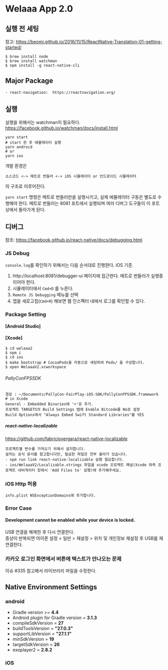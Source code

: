 # Welaaa App 2.0

## 실행 전 세팅

참고: https://beomi.github.io/2016/11/15/ReactNative-Translation-01-getting-started/

```
$ brew install node
$ brew install watchman
$ npm install -g react-native-cli
```

## Major Package
```
- react-navigation:  https://reactnavigation.org/
```

## 실행

실행을 위해서는 watchman이 필요하다.  
https://facebook.github.io/watchman/docs/install.html


```
yarn start
# start 한 후 에뮬레이터 실행
yarn android
# or
yarn ios

```

개발 환경은

`소스코드 <-> 메트로 번들러 <-> iOS 시뮬레이터 or 안드로이드 시뮬레이터`

의 구조로 이루어진다.

`yarn start` 명령은 메트로 번들러만을 실행시키고, 실제 에뮬레이터 구동은 별도로 수행해야 한다.
메트로 번들러는 8081 포트에서 실행되며 여러 디버그 도구들이 이 포트상에서 돌아가게 된다.

## 디버그

참조: https://facebook.github.io/react-native/docs/debugging.html

### JS Debug

`console.log`를 확인하기 위해서는 다음 순서대로 진행한다. iOS 기준.

1. http://localhost:8081/debugger-ui 페이지에 접근한다. 메트로 번들러가 실행중이어야 한다.
2. 시뮬레이터에서 `Cmd+D` 를 누른다.
3. `Remote JS Debugging` 메뉴를 선택
4. 앱을 새로고침(`Cmd+R`) 해보면 웹 인스펙터 내에서 로그를 확인할 수 있다.



### Package Setting

#### [Android Studio]



#### [Xcode]

```
$ cd welaaa2
$ npm i
$ cd ios
$ make bootstrap # CocoaPods을 자동으로 세팅하여 Pods/ 을 구성합니다.
$ open WelaaaV2.xcworkspace
```

###### PallyConFPSSDK
```
경로 : ~/Documents/PallyCon-FairPlay-iOS-SDK/PallyConFPSSDK.framework
# in Xcode
General - Embedded Binaries에 '+'로 추가.
프로젝트 TARGETS의 Build Settings 탭에 Enable Bitcode를 No로 설정
Build Options에서 "Always Embed Swift Standard Libraries"를 YES
```

##### react-native-localizable
https://github.com/fabriciovergara/react-native-localizable
```
프로젝트별 변수를 가져오기 위해서 설치합니다.
설치는 공식 문서를 참고합니다만, 필요한 파일은 전부 올라가 있습니다.
- npm run link react-native-localizable 실행 필요합니다.
- ios/WelaaaV2/Localizable.strings 파일을 xcode 프로젝트 패널(Xcode 좌측 프로젝트 네비게이터 창에서 'Add Files to' 실행)에 추가해주세요. 
```




### iOS Http 허용
```
info.plist NSExceptionDomains에 추가합니다.
```


### Error Case

#### Development cannot be enabled while your device is locked.

USB 연결을 해제한 후 다시 연결한다.  
증상이 반복되면 아이폰 설정 > 일반 > 재설정 > 위치 및 개인정보 재설정 후 USB를 재연결한다.


### 카카오 로그인 화면에서 버튼에 텍스트가 안나오는 문제
이슈 #335 참고해서 라이브러리 파일을 수정한다.


## Native Environment Settings

### android
- Gradle version >= **4.4**
- Android plugin for Gradle version = **3.1.3**
- compileSdkVersion = **27**
- buildToolsVersion = **"27.0.3"**
- supportLibVersion = **"27.1.1"**
- minSdkVersion = **19**
- targetSdkVersion = **26**
- exoplayer2 = **2.8.2**

### iOS
